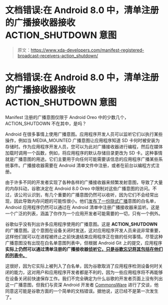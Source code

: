 # 文档错误:在 Android 8.0 中，清单注册的广播接收器接收 ACTION_SHUTDOWN 意图

> 原文：<https://www.xda-developers.com/manifest-registered-broadcast-receivers-action_shutdown/>

# 文档错误:在 Android 8.0 中，清单注册的广播接收器接收 ACTION_SHUTDOWN 意图

Manifest 注册的广播意图仅限于 Android Oreo 中的少数几个，ACTION_SHUTDOWN 不在其中，是吗？

Android 在很多事情上使用广播意图。应用程序开发人员可以监听它们以执行某些操作，例如当 MEDIA_MOUNTED 广播意图让应用程序知道 SD 卡何时被安装为存储时。作为应用程序开发人员，您可以为此对广播接收器进行编程，然后在媒体加载时调用一个函数，例如，将应用程序的默认存储目录更改为 SD 卡。这种事情就是广播意图的用途。它们主要用于向任何可能需要该信息的应用程序广播某些系统事件。广播接收器需要在 Android 清单文件中注册，或者在前台以编程方式注册。

由于许多不同的开发者实现了各种各样的广播接收器来频繁发射意图，导致了大量的内存抖动，谷歌决定在 Android 8.0 Oreo 中限制对这些广播意图的访问。不过，该公司认识到，有几个重要的广播意图仍然可以收听，因为它们不会经常出现，因此导致内存问题的可能性很小。他们[发布了一份隐式广播](https://developer.android.com/guide/components/broadcast-exceptions.html)意图的白名单，Android 应用程序仍然可以通过在 Android 清单中注册广播接收器来监听。这是一个广泛的列表，涵盖了你作为一个应用开发者可能需要的一切，只有一个例外。

谷歌似乎没有列出许多应用程序使用的广播意图。这是 **ACTION_SHUTDOWN** 的广播意图。这个意图在设备关闭时发送，这对应用程序开发人员来说非常重要，这样他们就可以在进程被终止之前快速结束应用程序正在做的任何事情。尽管这种广播意图没有出现在白名单意图列表中，但根据 Android Git 上的提交，应用程序**实际上仍然可以通过清单注册的广播接收器[侦听它，只是谷歌忘记将其包括在他们的列表中。](https://android.googlesource.com/platform/frameworks/base/+/98946b9f72e03a550ec8a63186c463015c6ef78e%5E%21/#F0)**

这很好，因为它实际上被列入了白名单，因为谷歌取消了应用程序检测设备何时关闭的能力，这对用户和应用程序开发者都是不利的，因为一些应用程序将不再能够在设备关闭前快速保存工作。我们不完全确定为什么谷歌的开发者页面上没有列出这一广播意图，但我们与资深 Android 开发者 [CommonsWare](https://commonsware.com/) 进行了交谈，他同意这可能是谷歌方面的一个简单的文档错误。据他说，这已经不是第一次发生了。